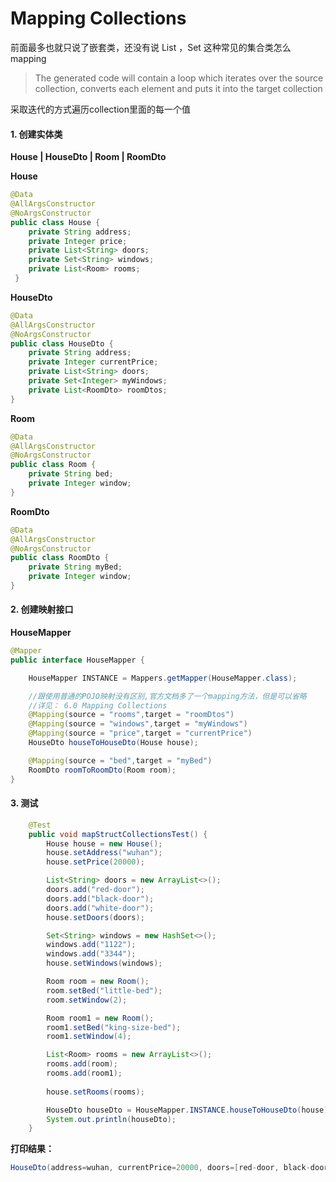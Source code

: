 # Mapping Collections

前面最多也就只说了嵌套类，还没有说 List ，Set 这种常见的集合类怎么mapping

> The generated code will contain a loop which iterates over the source collection, converts each
> element and puts it into the target collection

采取迭代的方式遍历collection里面的每一个值

#### 1. 创建实体类

**House | HouseDto | Room | RoomDto**

**House**

```java
@Data
@AllArgsConstructor
@NoArgsConstructor
public class House {
    private String address;
    private Integer price;
    private List<String> doors;
    private Set<String> windows;
    private List<Room> rooms;
 }
```

**HouseDto**

```java
@Data
@AllArgsConstructor
@NoArgsConstructor
public class HouseDto {
    private String address;
    private Integer currentPrice;
    private List<String> doors;
    private Set<Integer> myWindows;
    private List<RoomDto> roomDtos;
}
```

**Room**

```java
@Data
@AllArgsConstructor
@NoArgsConstructor
public class Room {
    private String bed;
    private Integer window;
}
```

**RoomDto**

```java
@Data
@AllArgsConstructor
@NoArgsConstructor
public class RoomDto {
    private String myBed;
    private Integer window;
}
```

#### 2. 创建映射接口

**HouseMapper**

```java
@Mapper
public interface HouseMapper {

    HouseMapper INSTANCE = Mappers.getMapper(HouseMapper.class);

    //跟使用普通的POJO映射没有区别,官方文档多了一个mapping方法，但是可以省略
    //详见： 6.0 Mapping Collections
    @Mapping(source = "rooms",target = "roomDtos")
    @Mapping(source = "windows",target = "myWindows")
    @Mapping(source = "price",target = "currentPrice")
    HouseDto houseToHouseDto(House house);

    @Mapping(source = "bed",target = "myBed")
    RoomDto roomToRoomDto(Room room);
}
```

#### 3. 测试

```java
    @Test
    public void mapStructCollectionsTest() {
        House house = new House();
        house.setAddress("wuhan");
        house.setPrice(20000);

        List<String> doors = new ArrayList<>();
        doors.add("red-door");
        doors.add("black-door");
        doors.add("white-door");
        house.setDoors(doors);

        Set<String> windows = new HashSet<>();
        windows.add("1122");
        windows.add("3344");
        house.setWindows(windows);

        Room room = new Room();
        room.setBed("little-bed");
        room.setWindow(2);

        Room room1 = new Room();
        room1.setBed("king-size-bed");
        room1.setWindow(4);

        List<Room> rooms = new ArrayList<>();
        rooms.add(room);
        rooms.add(room1);
        
        house.setRooms(rooms);

        HouseDto houseDto = HouseMapper.INSTANCE.houseToHouseDto(house);
        System.out.println(houseDto);
    }
```

**打印结果：**

```java
HouseDto(address=wuhan, currentPrice=20000, doors=[red-door, black-door, white-door], myWindows=[3344, 1122], roomDtos=[RoomDto(myBed=little-bed, window=2), RoomDto(myBed=king-size-bed, window=4)])
```